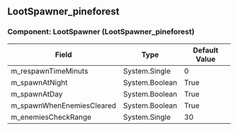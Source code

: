 ## LootSpawner_pineforest

### Component: LootSpawner (LootSpawner_pineforest)

|Field|Type|Default Value|
|-----|----|-------------|
|m_respawnTimeMinuts|System.Single|0|
|m_spawnAtNight|System.Boolean|True|
|m_spawnAtDay|System.Boolean|True|
|m_spawnWhenEnemiesCleared|System.Boolean|True|
|m_enemiesCheckRange|System.Single|30|

